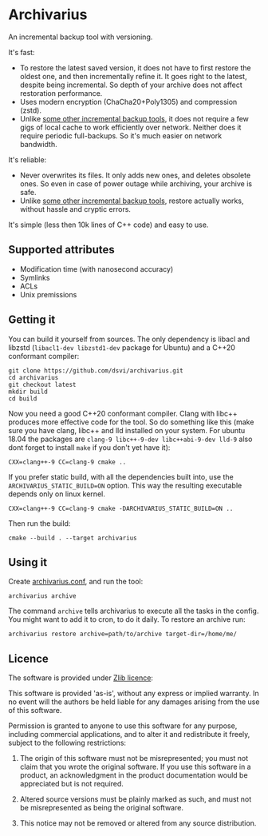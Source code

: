 Archivarius
===========

An incremental backup tool with versioning.

It's fast:

- To restore the latest saved version, it does not have to first restore the oldest one, and then incrementally refine it. It goes right to the latest, despite being incremental. So depth of your archive does not affect restoration performance.
- Uses modern encryption (ChaCha20+Poly1305) and compression (zstd).
- Unlike [some other incremental backup tools][1], it does not require a few gigs of local cache to work efficiently over network. Neither does it require periodic full-backups. So it's much easier on network bandwidth.

It's reliable:

- Never overwrites its files. It only adds new ones, and deletes obsolete ones. So even in case of power outage while archiving, your archive is safe.
- Unlike [some other incremental backup tools][1], restore actually works, without hassle and cryptic errors.

[1]: http://duplicity.nongnu.org/ "duplicity"

It's simple (less then 10k lines of C++ code) and easy to use.

## Supported attributes

- Modification time (with nanosecond accuracy)
- Symlinks
- ACLs
- Unix premissions

## Getting it

You can build it yourself from sources. The only dependency is libacl and libzstd (`libacl1-dev libzstd1-dev` package for Ubuntu) and a C++20 conformant compiler:

    git clone https://github.com/dsvi/archivarius.git
    cd archivarius
    git checkout latest
    mkdir build
    cd build

Now you need a good C++20 conformant compiler. Clang with libc++ produces more effective code for the tool. So do something like this (make sure you have clang, libc++ and lld installed on your system. For ubuntu 18.04 the packages are `clang-9 libc++-9-dev libc++abi-9-dev lld-9` also dont forget to install `make` if you don't yet have it):

    CXX=clang++-9 CC=clang-9 cmake ..

If you prefer static build, with all the dependencies built into, use the `ARCHIVARIUS_STATIC_BUILD=ON` option. This way the resulting executable depends only on linux kernel.

    CXX=clang++-9 CC=clang-9 cmake -DARCHIVARIUS_STATIC_BUILD=ON ..

Then run the build:

    cmake --build . --target archivarius

## Using it

Create [archivarius.conf](./docs/config%20file%20format.md), and run the tool:

    archivarius archive

The command `archive` tells archivarius to execute all the tasks in the config. You might want to add it to cron, to do it daily.
To restore an archive run:

    archivarius restore archive=path/to/archive target-dir=/home/me/

## Licence 

The software is provided under [Zlib licence](https://en.wikipedia.org/wiki/Zlib_License):

This software is provided 'as-is', without any express or implied warranty. In no event will the authors be held liable for any damages arising from the use of this software.

Permission is granted to anyone to use this software for any purpose, including commercial applications, and to alter it and redistribute it freely, subject to the following restrictions:

1. The origin of this software must not be misrepresented; you must not claim that you wrote the original software. If you use this software in a product, an acknowledgment in the product documentation would be appreciated but is not required.

2. Altered source versions must be plainly marked as such, and must not be misrepresented as being the original software.

3. This notice may not be removed or altered from any source distribution.
